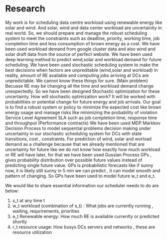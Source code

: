 # Research
My work is for scheduling data centre workload using renewable energy like solar and wind.
And solar, wind and data center workload are uncertainity in real world.
So, we should prepare and manage the robust scheduling system to meet the constraints such as deadline, priority, working time, job completion time and less consumption of brown energy as a cost.
We have been used workload demand from google cluster data and also wind and solar draft data from the source of perfect website.
We have been used deep learning method to predict wind,solar and workload demand for future scheduling.
We have been used stochastic scheduling system to make the best decisions when factors are unpreditable (wind,solar and workload)
In reality, amount of RE available and computing jobs arriving at DCs are unpredictable. We cannot know these things for sure. (Main problem)
Becuase RE may be changing all the time and workload demand change unexpectedly.
So we have been designed Stochastic optimization for these uncertainty.
How will stochastic optimization work?
It will be worked with probabilities or potential change for future energy and job arrivals.
Our goal is to find a robust system or policy to minimize the expected cost like brown energy usage and manage risks like minimizing the probability of violation Service Level Agreement
SLA such as job completion time, response time and throughput (Performance contracts)
We have been used MDP Markkov Decision Process to model sequential problems decision making under uncertainty in our stochastic scheduling system for DCs with state transitions, cost , constraints.
For prediction of wind, solar and worload demand as a challenge because that we already mentioned that are uncertainty for future like we do not know how exactly how much workload or RE will have later, for that we have been used Gussian Process GPs , gives probability distribution over possible future values instead of predicting single future value. 
GPs is probabilistic forecasts like if sunny now, it is likely still sunny in 5 min we can predict , it can model smooth and pattern of changing.
So GPs have been used to model future w_t and e_t.


We would like to share essential information our scheduler needs to do are below:
1. s_t at any time t
2. w_t workload (combination of s_t) : What jobs are currently running , waiting, requrirements, priorities
3. e_t Renewable energy: How much RE is available currenlty or predicted shortly
4. r_t resource usage: How busys DCs servers and networks , these are resource utilization
